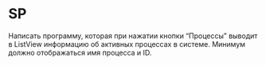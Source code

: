 # SP

Написать программу, которая при нажатии кнопки “Процессы” выводит в ListView информацию об активных процессах в системе. Минимум должно отображаться имя процесса и ID.